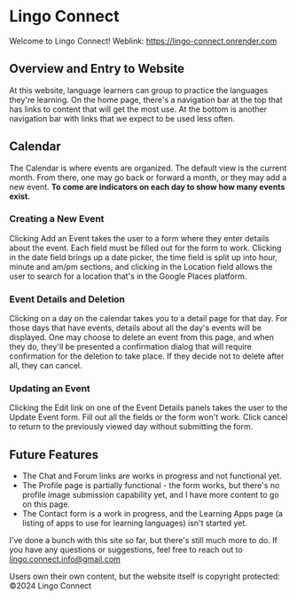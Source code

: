 # Lingo Connect

Welcome to Lingo Connect!
Weblink: https://lingo-connect.onrender.com

## Overview and Entry to Website
At this website, language learners can group to practice the languages they're learning. On the home page, there's a navigation bar at the top that has links to content that will get the most use. At the bottom is another navigation bar with links that we expect to be used less often.

## Calendar
The Calendar is where events are organized. The default view is the current month. From there, one may go back or forward a month, or they may add a new event. **To come are indicators on each day to show how many events exist.**

### Creating a New Event
Clicking Add an Event takes the user to a form where they enter details about the event. Each field must be filled out for the form to work. Clicking in the date field brings up a date picker, the time field is split up into hour, minute and am/pm sections, and clicking in the Location field allows the user to search for a location that's in the Google Places platform.

### Event Details and Deletion
Clicking on a day on the calendar takes you to a detail page for that day. For those days that have events, details about all the day's events will be displayed. One may choose to delete an event from this page, and when they do, they'll be presented a confirmation dialog that will require confirmation for the deletion to take place. If they decide not to delete after all, they can cancel.

### Updating an Event
Clicking the Edit link on one of the Event Details panels takes the user to the Update Event form. Fill out all the fields or the form won't work. Click cancel to return to the previously viewed day without submitting the form.

## Future Features
- The Chat and Forum links are works in progress and not functional yet.
- The Profile page is partially functional - the form works, but there's no profile image submission capability yet, and I have more content to go on this page.
- The Contact form is a work in progress, and the Learning Apps page (a listing of apps to use for learning languages) isn't started yet.

I've done a bunch with this site so far, but there's still much more to do. If you have any questions or suggestions, feel free to reach out to lingo.connect.info@gmail.com

Users own their own content, but the website itself is copyright protected: ©2024 Lingo Connect
